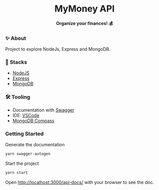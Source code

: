 <h1 align="center">MyMoney API</h1>

<h4 align="center">Organize your finances! 💰</h4>

### ✨ About

Project to explore NodeJs, Express and MongoDB.

### 📌 Stacks

- [NodeJS](https://nodejs.dev/en/learn/)
- [Express](https://expressjs.com/)
- [MongoDB](https://www.mongodb.com/)

### 🛠 Tooling
- Documentation with [Swagger](https://swagger.io/specification/)
- IDE: [VSCode](https://code.visualstudio.com/)
- [MongoDB Compass](https://www.mongodb.com/products/compass)

### Getting Started

Generate the documentation

```bash
yarn swagger-autogen
```

Start the project

```bash
yarn start
```

Open [http://localhost:3000/api-docs/](http://localhost:3000/api-docs/) with your browser to see the doc.
